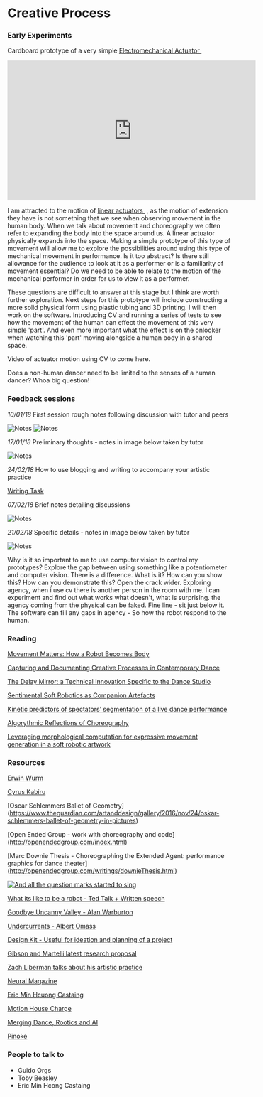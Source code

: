 # Creative Process

### Early Experiments

Cardboard prototype of a very simple <a href="https://www.mbtmag.com/article/2012/05/hydraulic-vs-electromechanical-actuators" target="_blank"> Electromechanical Actuator </a> 


<iframe width="560" height="315" src="https://www.youtube.com/embed/E1WnEYtShpk" frameborder="0" allow="autoplay; encrypted-media" allowfullscreen></iframe>


I am attracted to the motion of <a href="https://en.wikipedia.org/wiki/Linear_actuator" target="_blank"> linear actuators </a> , as the motion of extension they have is not something that we see when observing movement in the human body. When we talk about movement and choreography we often refer to expanding the body into the space around us. A linear actuator physically expands into the space. Making a simple prototype of this type of movement will allow me to explore the possibilities around using this type of mechanical  movement in performance. Is it too abstract? Is there still allowance for the audience to look at it as a performer or is a familiarity of movement essential? Do we need to be able to relate to the motion of the mechanical performer in order for us to view it as a performer.

These questions are difficult to answer at this stage but I think are worth further exploration. Next steps for this prototype will include constructing a more solid physical form using plastic tubing and 3D printing. I will then work on the software. Introducing CV and running a series of tests to see how the movement of the human can effect the movement of this very simple 'part'. And even more important what the effect is on the onlooker when watching this 'part' moving alongside a human body in a shared space.

Video of actuator motion using CV to come here.


Does a non-human dancer need to be limited to the senses of a human dancer? Whoa big question!

### Feedback sessions

_10/01/18_
First session rough notes following discussion with tutor and peers

![Notes](img/100118Notes.jpg)
![Notes](img/100118Notes1.jpg)

_17/01/18_
Preliminary thoughts - notes in image below taken by tutor

![Notes](img/170118Notes.jpg)

_24/02/18_
How to use blogging and writing to accompany your artistic practice

[Writing Task](writingTask.md)

_07/02/18_
Brief notes detailing discussions

![Notes](img/070218Notes.jpg)

_21/02/18_
Specific details - notes in image below taken by tutor

![Notes](img/210218Notes.jpg)

Why is it so important to me to use computer vision to control my prototypes? Explore the gap between using something like a potentiometer and computer vision. There is a difference. What is it? How can you show this? How can you demonstrate this? Open the crack wider. Exploring agency, when i use cv there is another person in the room with me. I can experiment and find out what works what doesn't, what is surprising. the agency coming from the physical can be faked. Fine line - sit just below it. The software can fill any gaps in agency - So how the robot respond to the human.

### Reading

[Movement Matters: How a Robot Becomes Body](http://delivery.acm.org/10.1145/3080000/3078035/a8-gemeinboeck.pdf?ip=158.223.165.48&id=3078035&acc=ACTIVE%20SERVICE&key=BF07A2EE685417C5%2E18BBEBD7797679F3%2E4D4702B0C3E38B35%2E4D4702B0C3E38B35&__acm__=1520335565_d4833361ae449f68b58db8b9cc764783)

[Capturing and Documenting Creative Processes in
 Contemporary Dance](http://delivery.acm.org/10.1145/3080000/3078041/a7-ribeiro.pdf?ip=158.223.165.48&id=3078041&acc=OA&key=BF07A2EE685417C5%2E18BBEBD7797679F3%2E4D4702B0C3E38B35%2E636B648B25476672&__acm__=1520336034_62d61ada870fde8b47518fe244021c82) 

[The Delay Mirror: a Technical Innovation Specific to the Dance Studio](http://delivery.acm.org/10.1145/3080000/3078033/a9-molina-tanco.pdf?ip=158.223.165.48&id=3078033&acc=ACTIVE%20SERVICE&key=BF07A2EE685417C5%2E18BBEBD7797679F3%2E4D4702B0C3E38B35%2E4D4702B0C3E38B35&__acm__=1520336095_2c86d3a511880a43fbde45cd3c2c0d18)

[Sentimental Soft Robotics as Companion Artefacts](http://moco17.movementcomputing.org/wp-content/uploads/2017/12/ds9-zheng.pdf)

[Kinetic predictors of spectators’ segmentation of a live dance
 performance](http://moco17.movementcomputing.org/wp-content/uploads/2017/12/poster2-Forger.pdf)

[Algorythmic Reflections of Choreography](http://humantechnology.jyu.fi/archive/vol-12/issue-2/algorithmic-reflections-on-choreography/@@display-file/fullPaper/Ventura_Bisig.pdf)

[Leveraging morphological computation for expressive movement
 generation in a soft robotic artwork](http://delivery.acm.org/10.1145/3080000/3078029/a20-jorgensen.pdf?ip=86.172.150.17&id=3078029&acc=ACTIVE%20SERVICE&key=BF07A2EE685417C5%2E18BBEBD7797679F3%2E4D4702B0C3E38B35%2E4D4702B0C3E38B35&__acm__=1520368645_adca975fea6ea08a8063c36dfeda5a6e)


### Resources

[Erwin Wurm](http://www.erwinwurm.at/artworks.html)

[Cyrus Kabiru](https://smacgallery.com/artist/cyrus-kabiru-2/)

[Oscar Schlemmers Ballet of Geometry] (https://www.theguardian.com/artanddesign/gallery/2016/nov/24/oskar-schlemmers-ballet-of-geometry-in-pictures)

[Open Ended Group - work with choreography and code] (http://openendedgroup.com/index.html)

[Marc Downie Thesis - Choreographing the Extended Agent: performance graphics for dance theater] (http://openendedgroup.com/writings/downieThesis.html)

[![And all the question marks started to sing](http://img.youtube.com/vi/FYR2HY553y8/0.jpg)](http://www.youtube.com/watch?v=FYR2HY553y8)

[What its like to be a robot - Ted Talk + Written speech](https://www.ted.com/talks/leila_takayama_what_s_it_like_to_be_a_robot/transcript?ref=hvper.com)

[Goodbye Uncanny Valley - Alan Warburton](https://vimeo.com/237568588)

[Undercurrents - Albert Omass](https://omoss.io/work/undercurrents)

[Design Kit - Useful for ideation and planning of a project](http://www.designkit.org/methods/60)

[Gibson and Martelli latest research proposal](http://gtr.rcuk.ac.uk/projects?ref=AH%2FR009368%2F1)

[Zach Liberman talks about his artistic practice](https://vimeo.com/232656895)

[Neural Magazine](http://neural.it/)

[Eric Min Hcuong Castaing](http://shonen.info/)

[Motion House Charge](https://charge.motionhouse.co.uk/)

[Merging Dance, Rootics and AI](http://this.deakin.edu.au/innovation/one-creative-team-merging-dance-robotics-and-ai)

[Pinoke](http://motionlab.deakin.edu.au/portfolio/thepinokeproject/?_ga=2.52499240.1815394856.1520368039-1585838154.1520368039)


### People to talk to

* Guido Orgs
* Toby Beasley
* Eric Min Hcong Castaing

